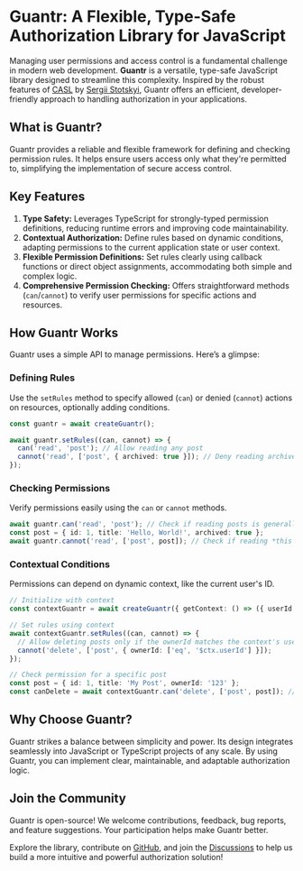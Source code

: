 # Guantr: A Flexible, Type-Safe Authorization Library for JavaScript

Managing user permissions and access control is a fundamental challenge in modern web development. **Guantr** is a versatile, type-safe JavaScript library designed to streamline this complexity. Inspired by the robust features of [CASL](https://github.com/stalniy/casl) by [Sergii Stotskyi](https://github.com/stalniy), Guantr offers an efficient, developer-friendly approach to handling authorization in your applications.

## What is Guantr?

Guantr provides a reliable and flexible framework for defining and checking permission rules. It helps ensure users access only what they're permitted to, simplifying the implementation of secure access control.

## Key Features

1.  **Type Safety:** Leverages TypeScript for strongly-typed permission definitions, reducing runtime errors and improving code maintainability.
2.  **Contextual Authorization:** Define rules based on dynamic conditions, adapting permissions to the current application state or user context.
3.  **Flexible Permission Definitions:** Set rules clearly using callback functions or direct object assignments, accommodating both simple and complex logic.
4.  **Comprehensive Permission Checking:** Offers straightforward methods (`can`/`cannot`) to verify user permissions for specific actions and resources.

## How Guantr Works

Guantr uses a simple API to manage permissions. Here’s a glimpse:

### Defining Rules

Use the `setRules` method to specify allowed (`can`) or denied (`cannot`) actions on resources, optionally adding conditions.

```ts
const guantr = await createGuantr();

await guantr.setRules((can, cannot) => {
  can('read', 'post'); // Allow reading any post
  cannot('read', ['post', { archived: true }]); // Deny reading archived posts
});
```

### Checking Permissions

Verify permissions easily using the `can` or `cannot` methods.

```ts
await guantr.can('read', 'post'); // Check if reading posts is generally allowed
const post = { id: 1, title: 'Hello, World!', archived: true };
await guantr.cannot('read', ['post', post]); // Check if reading *this specific* archived post is denied
```

### Contextual Conditions

Permissions can depend on dynamic context, like the current user's ID.

```ts
// Initialize with context
const contextGuantr = await createGuantr({ getContext: () => ({ userId: '123' }) });

// Set rules using context
await contextGuantr.setRules((can, cannot) => {
  // Allow deleting posts only if the ownerId matches the context's userId
  cannot('delete', ['post', { ownerId: ['eq', '$ctx.userId'] }]);
});

// Check permission for a specific post
const post = { id: 1, title: 'My Post', ownerId: '123' };
const canDelete = await contextGuantr.can('delete', ['post', post]); // true, because ownerId matches ctx.userId
```

## Why Choose Guantr?

Guantr strikes a balance between simplicity and power. Its design integrates seamlessly into JavaScript or TypeScript projects of any scale. By using Guantr, you can implement clear, maintainable, and adaptable authorization logic.

## Join the Community

Guantr is open-source! We welcome contributions, feedback, bug reports, and feature suggestions. Your participation helps make Guantr better.

Explore the library, contribute on [GitHub](https://github.com/Hrdtr/guantr), and join the [Discussions](https://github.com/Hrdtr/guantr/discussions) to help us build a more intuitive and powerful authorization solution!

